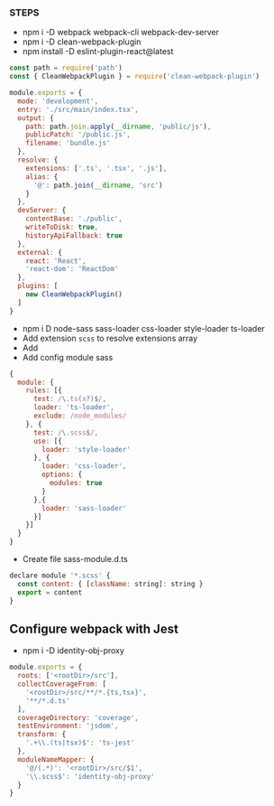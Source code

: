 ### STEPS

- npm i -D webpack webpack-cli webpack-dev-server
- npm i -D clean-webpack-plugin
- npm install -D  eslint-plugin-react@latest

```js script
const path = require('path')
const { CleanWebpackPlugin } = require('clean-webpack-plugin')

module.exports = {
  mode: 'development',
  entry: './src/main/index.tsx',
  output: {
    path: path.join.apply(__dirname, 'public/js'),
    publicPatch: '/public.js',
    filename: 'bundle.js'
  },
  resolve: {
    extensions: ['.ts', '.tsx', '.js'],
    alias: {
      '@': path.join(__dirname, 'src')
    }
  },
  devServer: {
    contentBase: './public',
    writeToDisk: true,
    historyApiFallback: true
  },
  external: {
    react: 'React',
    'react-dom': 'ReactDom'
  },
  plugins: [
    new CleanWebpackPlugin()
  ]
}
```
- npm i D node-sass sass-loader css-loader style-loader ts-loader
- Add extension `scss` to resolve extensions array
- Add 
- Add config module sass

``` js script
{
  module: {
    rules: [{
      test: /\.ts(x?)$/,
      loader: 'ts-loader',
      exclude: /node_modules/
    }, {
      test: /\.scss$/,
      use: [{
        loader: 'style-loader'
      }, {
        loader: 'css-loader',
        options: {
          modules: true
        }
      },{
        loader: 'sass-loader'
      }]
    }]
  }
}
```
- Create file sass-module.d.ts
``` js script
declare module '*.scss' {
  const content: { [className: string]: string }
  export = content
}
```
## Configure webpack with Jest

- npm i -D identity-obj-proxy
``` js script
module.exports = {
  roots: ['<rootDir>/src'],
  collectCoverageFrom: [
    '<rootDir>/src/**/*.{ts,tsx}',
    '**/*.d.ts'
  ],
  coverageDirectory: 'coverage',
  testEnvironment: 'jsdom',
  transform: {
    '.+\\.(ts|tsx)$': 'ts-jest'
  },
  moduleNameMapper: {
    '@/(.*)': '<rootDir>/src/$1',
    '\\.scss$': 'identity-obj-proxy'
  }
}
```